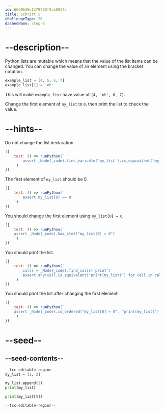 ```yaml
---
id: 6669539c1379793f9cb8917c
title: Schritt 5
challengeType: 20
dashedName: step-5
---
```


# --description--

Python lists are mutable which means that the value of the list items can be changed. You can change the value of an element using the bracket notation.

```py
example_list = [4, 5, 6, 7]
example_list[1] = 'oh'
```

This will make `example_list` have value of `[4, 'oh', 6, 7]`.

Change the first element of `my_list` to `0`, then print the list to check the value.

# --hints--

Do not change the list declaration.

```js
({
    test: () => runPython(`
        assert _Node(_code).find_variable('my_list').is_equivalent("my_list = [1, 2]")
    `)
})
```

The first element of `my_list` should be 0.

```js
({
    test: () => runPython(`
        assert my_list[0] == 0
    `)
})
```

You should change the first element using `my_list[0] = 0`.

```js
({
    test: () => runPython(`
    assert _Node(_code).has_stmt("my_list[0] = 0")
    `)
})
```

You should print the list.

```js
({
    test: () => runPython(`
        calls = _Node(_code).find_calls('print')
        assert any(call.is_equivalent("print(my_list)") for call in calls)
    `)
})
```

You should print the list after changing the first element.

```js
({
    test: () => runPython(`
    assert _Node(_code).is_ordered("my_list[0] = 0", "print(my_list)")
    `)
})
```

# --seed--

## --seed-contents--

```py
--fcc-editable-region--
my_list = [1, 2]

my_list.append(3)
print(my_list)

print(my_list[0])

--fcc-editable-region--
```
